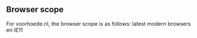 ## Browser scope

For voorhoede.nl, the browser scope is as follows: 
latest modern browsers en IE11